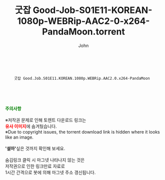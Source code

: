 ﻿---
layout: post
title:  "    굿잡 Good-Job-S01E11-KOREAN-1080p-WEBRip-AAC2-0-x264-PandaMoon.torrent"
author: John
categories: [ 드라마 ]
tags: [  ]
image:  
description: "    굿잡 Good-Job-S01E11-KOREAN-1080p-WEBRip-AAC2-0-x264-PandaMoon torrent 정보 공유"
toc: true
toc_sticky: true
---

<br>

        굿잡 Good.Job.S01E11.KOREAN.1080p.WEBRip.AAC2.0.x264-PandaMoon  
    
<br><br><br>
<p data-ke-size="size16"><b><span style="color: green;">주의사항</span></b><br /><br />※저작권 문제로 인해 토렌트 다운로드 링크는<br /><b><span style="color: red;">유사 이미지</span></b>에 숨겨뒀습니다.<br />※Due to copyright issues, the torrent download link is hidden where it looks like an image.<br /><br /><b>'설마'</b>싶은 것까지 확인해 보세요.<br /><br />숨김링크 클릭 시 마그넷 나타나지 않는 것은<br />저작권으로 인한 링크만료 자료로<br />1시간 간격으로 봇에 의해 마그넷 주소 갱신됩니다.</p>
